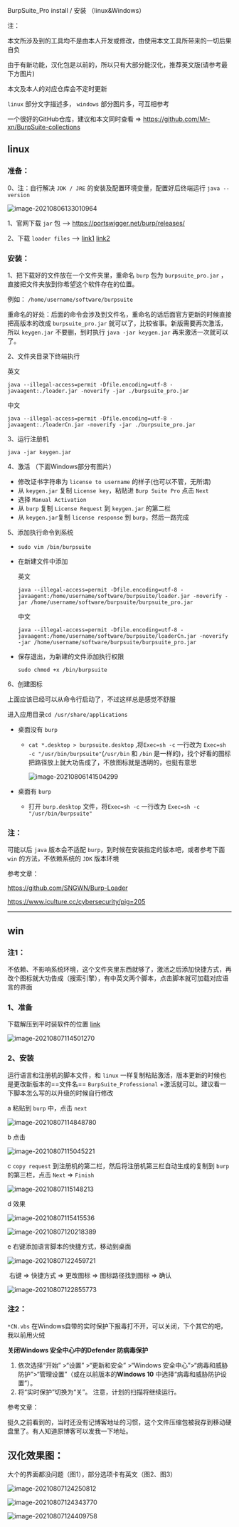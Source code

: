 BurpSuite_Pro install / 安装 （linux&Windows）

注：

本文所涉及到的工具均不是由本人开发或修改，由使用本文工具所带来的一切后果自负

由于有新功能，汉化包是以前的，所以只有大部分能汉化，推荐英文版(请参考最下方图片)

本文及本人的对应仓库会不定时更新

`linux` 部分文字描述多， `windows` 部分图片多，可互相参考

一个很好的GitHub仓库，建议和本文同时查看	=>	https://github.com/Mr-xn/BurpSuite-collections

## linux

### 准备：

0、注：自行解决 `JDK / JRE` 的安装及配置环境变量，配置好后终端运行 `java --version` 

![image-20210806133010964](https://raw.githubusercontent.com/lavaicer/Img/main/image-20210806133010964.png)

1、官网下载 `jar` 包	--> https://portswigger.net/burp/releases/

2、下载 `loader files` 	--> [link1](https://github.com/SNGWN/Burp-Loader/archive/main.zip) 	[link2]()

### 安装：

1、把下载好的文件放在一个文件夹里，重命名 `burp` 包为 `burpsuite_pro.jar` ，直接把文件夹放到你希望这个软件存在的位置。

例如： `/home/username/software/burpsuite`

重命名的好处：后面的命令会涉及到文件名，重命名的话后面官方更新的时候直接把高版本的改成 `burpsuite_pro.jar` 就可以了，比较省事。新版需要再次激活，所以 `keygen.jar` 不要删，到时执行 `java -jar keygen.jar` 再来激活一次就可以了。

2、文件夹目录下终端执行

英文

 `java --illegal-access=permit -Dfile.encoding=utf-8 -javaagent:./loader.jar -noverify -jar ./burpsuite_pro.jar`

中文

 `java --illegal-access=permit -Dfile.encoding=utf-8 -javaagent:./loaderCn.jar -noverify -jar ./burpsuite_pro.jar`

3、运行注册机 

`java -jar keygen.jar`

4、激活	（下面Windows部分有图片）

-   修改证书字符串为 `license to username` 的样子(也可以不管，无所谓)
-   从 `keygen.jar` 复制 `License key`，粘贴进 `Burp Suite Pro` 点击  `Next`
-   选择 `Manual Activation`
-   从 `burp` 复制 `License Request` 到 `keygen.jar` 的第二栏
-   从  `keygen.jar`复制 `license response` 到 `burp`，然后一路完成

5、添加执行命令到系统

-   `sudo vim /bin/burpsuite`

-   在新建文件中添加

    英文

    `java --illegal-access=permit -Dfile.encoding=utf-8 -javaagent:/home/username/software/burpsuite/loader.jar -noverify -jar /home/username/software/burpsuite/burpsuite_pro.jar`

    中文

    `java --illegal-access=permit -Dfile.encoding=utf-8 -javaagent:/home/username/software/burpsuite/loaderCn.jar -noverify -jar /home/username/software/burpsuite/burpsuite_pro.jar`

-   保存退出，为新建的文件添加执行权限

    `sudo chmod +x /bin/burpsuite`	

6、创建图标

上面应该已经可以从命令行启动了，不过这样总是感觉不舒服

进入应用目录`cd /usr/share/applications`

-   桌面没有 `burp`

    -   `cat *.desktop > burpsuite.desktop` ,将`Exec=sh -c` 一行改为 `Exec=sh -c "/usr/bin/burpsuite"`(`/usr/bin` 和 `/bin` 是一样的)，找个好看的图标把路径放上就大功告成了，不放图标就是透明的，也挺有意思

        ![image-20210806141504299](https://raw.githubusercontent.com/lavaicer/Img/main/image-20210806141504299.png)

-   桌面有 `burp`

    -   打开 `burp.desktop` 文件，将`Exec=sh -c` 一行改为 `Exec=sh -c "/usr/bin/burpsuite"`



### 注：

可能以后 `java` 版本会不适配 `burp`，到时候在安装指定的版本吧，或者参考下面 `win` 的方法，不依赖系统的 `JDK` 版本环境

参考文章：

https://github.com/SNGWN/Burp-Loader

https://www.iculture.cc/cybersecurity/pig=205

---

## win

### 注1：

不依赖、不影响系统环境，这个文件夹里东西就够了，激活之后添加快捷方式，再改个图标就大功告成（搜索引擎），有中英文两个脚本，点击脚本就可加载对应语言的界面

### 1、准备

下载解压到平时装软件的位置	[link]()

![image-20210807114501270](https://raw.githubusercontent.com/lavaicer/Img/main/image-20210807114501270.png)

### 2、安装

运行语言和注册机的脚本文件，和 `linux` 一样复制粘贴激活，版本更新的时候也是更改新版本的==文件名== `BurpSuite_Professional` +激活就可以。建议看一下脚本怎么写的以升级的时候自行修改

a	粘贴到 `burp` 中，点击 `next`

![image-20210807114848780](https://raw.githubusercontent.com/lavaicer/Img/main/image-20210807114848780.png)

b	点击

![image-20210807115045221](https://raw.githubusercontent.com/lavaicer/Img/main/image-20210807115045221.png)

c	`copy request` 到注册机的第二栏，然后将注册机第三栏自动生成的复制到 `burp` 的第三栏，点击 `Next` =>  `Finish`

![image-20210807115148213](https://raw.githubusercontent.com/lavaicer/Img/main/image-20210807115148213.png)

d	效果	

![image-20210807115415536](https://raw.githubusercontent.com/lavaicer/Img/main/image-20210807115415536.png)

![image-20210807120218389](https://raw.githubusercontent.com/lavaicer/Img/main/image-20210807120218389.png)

e	右键添加语言脚本的快捷方式，移动到桌面

![image-20210807122459721](https://raw.githubusercontent.com/lavaicer/Img/main/image-20210807122459721.png)

​	右键	=>	快捷方式	=>	更改图标	=>	图标路径找到图标	=>	确认

![image-20210807122855773](https://raw.githubusercontent.com/lavaicer/Img/main/image-20210807122855773.png)



### 注2：

`*CN.vbs` 在Windows自带的实时保护下报毒打不开，可以关闭，下个其它的吧，我以前用火绒

**关闭Windows 安全中心中的Defender 防病毒保护**

1.  依次选择“开始” >“设置” >“更新和安全” >“Windows 安全中心”>“病毒和威胁防护”>“管理设置”（或在以前版本的**Windows 10** 中选择“病毒和威胁防护设置”）。
2.  将“实时保护”切换为“关”。 注意，计划的扫描将继续运行。



参考文章：

挺久之前看到的，当时还没有记博客地址的习惯，这个文件压缩包被我存到移动硬盘里了。有人知道原博客可以发我一下地址。



## 汉化效果图：

大个的界面都没问题（图1），部分选项卡有英文（图2、图3）

![image-20210807124250812](https://raw.githubusercontent.com/lavaicer/Img/main/image-20210807124250812.png)

![image-20210807124343770](https://raw.githubusercontent.com/lavaicer/Img/main/image-20210807124343770.png)

![image-20210807124409758](https://raw.githubusercontent.com/lavaicer/Img/main/image-20210807124409758.png)


